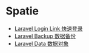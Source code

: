 # Spatie

- [Laravel Login Link 快速登录](laravel-login-link.md)
- [Laravel Backup 数据备份](laravel-backup.md)
- [Laravel Data 数据对象](laravel-data.md)
